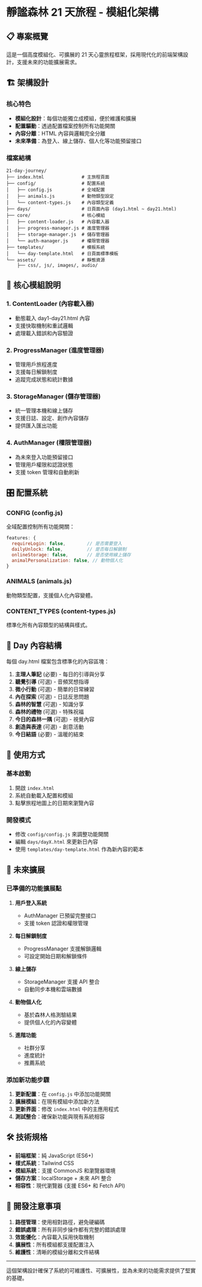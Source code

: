 # 靜謐森林 21 天旅程 - 模組化架構

## 📋 專案概覽

這是一個高度模組化、可擴展的 21 天心靈旅程框架，採用現代化的前端架構設計，支援未來的功能擴展需求。

## 🏗️ 架構設計

### 核心特色
- **模組化設計**：每個功能獨立成模組，便於維護和擴展
- **配置驅動**：透過配置檔案控制所有功能開關
- **內容分離**：HTML 內容與邏輯完全分離
- **未來準備**：為登入、線上儲存、個人化等功能預留接口

### 檔案結構
```
21-day-journey/
├── index.html              # 主旅程頁面
├── config/                 # 配置系統
│   ├── config.js           # 全域配置
│   ├── animals.js          # 動物類型設定
│   └── content-types.js    # 內容類型定義
├── days/                   # 日頁面內容 (day1.html ~ day21.html)
├── core/                   # 核心模組
│   ├── content-loader.js   # 內容載入器
│   ├── progress-manager.js # 進度管理器
│   ├── storage-manager.js  # 儲存管理器
│   └── auth-manager.js     # 權限管理器
├── templates/              # 模板系統
│   └── day-template.html   # 日頁面標準模板
└── assets/                 # 靜態資源
    ├── css/, js/, images/, audio/
```

## 🔧 核心模組說明

### 1. ContentLoader (內容載入器)
- 動態載入 day1-day21.html 內容
- 支援快取機制和重試邏輯
- 處理載入錯誤和內容驗證

### 2. ProgressManager (進度管理器)
- 管理用戶旅程進度
- 支援每日解鎖制度
- 追蹤完成狀態和統計數據

### 3. StorageManager (儲存管理器)
- 統一管理本機和線上儲存
- 支援日誌、設定、創作內容儲存
- 提供匯入匯出功能

### 4. AuthManager (權限管理器)
- 為未來登入功能預留接口
- 管理用戶權限和認證狀態
- 支援 token 管理和自動刷新

## 🎛️ 配置系統

### CONFIG (config.js)
全域配置控制所有功能開關：
```javascript
features: {
  requireLogin: false,        // 是否需要登入
  dailyUnlock: false,         // 是否每日解鎖制
  onlineStorage: false,       // 是否使用線上儲存
  animalPersonalization: false, // 動物個人化
}
```

### ANIMALS (animals.js)
動物類型配置，支援個人化內容變體。

### CONTENT_TYPES (content-types.js)
標準化所有內容類型的結構與樣式。

## 📄 Day 內容結構

每個 day.html 檔案包含標準化的內容區塊：

1. **主理人筆記** (必要) - 每日的引導與分享
2. **聽覺引導** (可選) - 音頻冥想指導
3. **微小行動** (可選) - 簡單的日常練習
4. **內在探索** (可選) - 日誌反思問題
5. **森林的智慧** (可選) - 知識分享
6. **森林的禮物** (可選) - 特殊祝福
7. **今日的森林一隅** (可選) - 視覺內容
8. **創造與表達** (可選) - 創意活動
9. **今日結語** (必要) - 溫暖的結束

## 🚀 使用方式

### 基本啟動
1. 開啟 `index.html`
2. 系統自動載入配置和模組
3. 點擊旅程地圖上的日期來瀏覽內容

### 開發模式
- 修改 `config/config.js` 來調整功能開關
- 編輯 `days/dayX.html` 來更新日內容
- 使用 `templates/day-template.html` 作為新內容的範本

## 🔮 未來擴展

### 已準備的功能擴展點

1. **用戶登入系統**
   - AuthManager 已預留完整接口
   - 支援 token 認證和權限管理

2. **每日解鎖制度**
   - ProgressManager 支援解鎖邏輯
   - 可設定開始日期和解鎖條件

3. **線上儲存**
   - StorageManager 支援 API 整合
   - 自動同步本機和雲端數據

4. **動物個人化**
   - 基於森林人格測驗結果
   - 提供個人化的內容變體

5. **進階功能**
   - 社群分享
   - 進度統計
   - 推薦系統

### 添加新功能步驟

1. **更新配置**：在 `config.js` 中添加功能開關
2. **擴展模組**：在現有模組中添加新方法
3. **更新界面**：修改 `index.html` 中的主應用程式
4. **測試整合**：確保新功能與現有系統相容

## 🛠️ 技術規格

- **前端框架**：純 JavaScript (ES6+)
- **樣式系統**：Tailwind CSS
- **模組系統**：支援 CommonJS 和瀏覽器環境
- **儲存方案**：localStorage + 未來 API 整合
- **相容性**：現代瀏覽器 (支援 ES6+ 和 Fetch API)

## 📝 開發注意事項

1. **路徑管理**：使用相對路徑，避免硬編碼
2. **錯誤處理**：所有非同步操作都有完整的錯誤處理
3. **效能優化**：內容載入採用快取機制
4. **擴展性**：所有模組都支援配置注入
5. **維護性**：清晰的模組分離和文件結構

---

這個架構設計確保了系統的可維護性、可擴展性，並為未來的功能需求提供了堅實的基礎。
